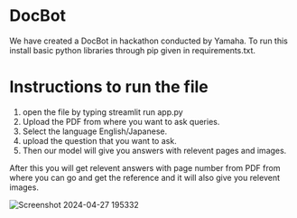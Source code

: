 # DocBot
We have created a DocBot in hackathon conducted by Yamaha.
To run this install basic python libraries through pip given in requirements.txt.
# Instructions to run the file
1) open the file by typing streamlit run app.py
2) Upload the PDF from where you want to ask queries.
3) Select the language English/Japanese.
4) upload the question that you want to ask.
5) Then our model will give you answers with relevent pages and images.

After this you will get relevent answers with page number from PDF from where you can go and get the reference and it will also give you relevent images.

![Screenshot 2024-04-27 195332](https://github.com/1301krishmittal/DocBot/assets/140061237/c6b88dc6-770d-4b65-a473-a8f41341c3e9)
